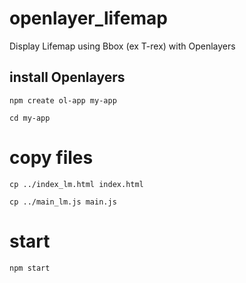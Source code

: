 # openlayer_lifemap
Display Lifemap using Bbox (ex T-rex) with Openlayers



## install Openlayers

`npm create ol-app my-app`

`cd my-app`

# copy files 

`cp ../index_lm.html index.html`

`cp ../main_lm.js main.js`

# start

`npm start`
